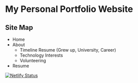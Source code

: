 ﻿# My Personal Portfolio Website


## Site Map

- Home
- About
    - Timeline Resume (Grew up, University, Career)
    - Technology Interests
    - Volunteering
- Resume



[![Netlify Status](https://api.netlify.com/api/v1/badges/66874477-98ba-4cbd-96de-7d87add48557/deploy-status)](https://app.netlify.com/sites/jlc-portfolio/deploys)
